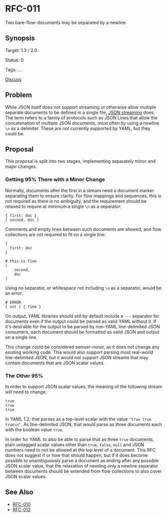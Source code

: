 RFC-011
=======

Two bare-flow-documents may be separated by a newline


## Synopsis

Target: 1.3 / 2.0

Status: 0

Tags: ...

[Discuss](../../issues/0)


## Problem

While JSON itself does not support streaming or otherwise allow multiple separate documents to be defined in a single file, [JSON streaming](https://en.wikipedia.org/wiki/JSON_streaming) does.
The term refers to a family of protocols such as JSON Lines that allow the concatenation of multiple JSON documents, most often by using a newline `\n` as a delimiter.
These are not currently supported by YAML, but they could be.


## Proposal

This proposal is split into two stages, implementing separately minor and major changes.

### Getting 95% There with a Minor Change

Normally, documents after the first in a stream need a document marker separating them to ensure clarity.
For flow mappings and sequences, this is not required as there is no ambiguity, and the requirement should be relaxed to require at minimum a single `\n` as a separator:

```
{ first: doc }
[ second, doc ]
```

Comments and empty lines between such documents are allowed, and flow collections are not required to fit on a single line:

```
{
  first: doc
}

# this is fine
[
    second,
    doc
]
```

Using no separator, or whitespace not including `\n` as a separator, would be an error:

```
# ERROR
[ not ] { fine }
```

On output, YAML libraries should still by default include a `---` separator for documents even if the output could be parsed as valid YAML without it.
If it's desirable for the output to be parsed by non-YAML line-delimited JSON consumers, each document should be formatted as valid JSON and output on a single line.

This change could be considered semver-minor, as it does not change any existing working code.
This would also support parsing most real-world line-delimited JSON, but it would not support JSON streams that may contain documents that are JSON scalar values.

### The Other 95%

In order to support JSON scalar values, the meaning of the following stream will need to change:

```
true
true
true
```

In YAML 1.2, that parses as a top-level scalar with the value `"true true true\n"`.
As line-delimited JSON, that would parse as three documents each with the boolean value `true`.

In order for YAML to also be able to parse that as three `true` documents, plain untagged scalar values other than `true`, `false`, `null` and JSON numbers need to not be allowed at the top level of a document.
This RFC does not suggest if or how that should happen, but if it does become possible to unambiguously parse a document as ending after any possible JSON scalar value, that the relaxation of needing only a newline separator between documents should be extended from flow collections to also cover JSON scalar values.


## See Also

* [RFC-010](RFC-010.md)
* [RFC-012](RFC-012.md)
